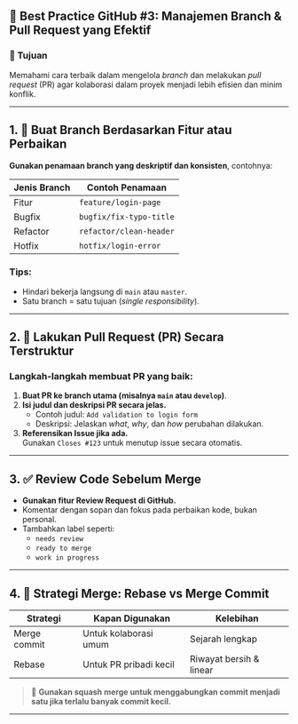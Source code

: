 ## 📘 Best Practice GitHub #3: Manajemen Branch & Pull Request yang Efektif

### 🎯 Tujuan
Memahami cara terbaik dalam mengelola *branch* dan melakukan *pull request* (PR) agar kolaborasi dalam proyek menjadi lebih efisien dan minim konflik.

---

## 1. 🌿 Buat Branch Berdasarkan Fitur atau Perbaikan

**Gunakan penamaan branch yang deskriptif dan konsisten**, contohnya:

| Jenis Branch | Contoh Penamaan         |
|--------------|--------------------------|
| Fitur        | `feature/login-page`     |
| Bugfix       | `bugfix/fix-typo-title`  |
| Refactor     | `refactor/clean-header`  |
| Hotfix       | `hotfix/login-error`     |

### Tips:
- Hindari bekerja langsung di `main` atau `master`.
- Satu branch = satu tujuan (*single responsibility*).

---

## 2. 🔄 Lakukan Pull Request (PR) Secara Terstruktur

### Langkah-langkah membuat PR yang baik:
1. **Buat PR ke branch utama (misalnya `main` atau `develop`)**.
2. **Isi judul dan deskripsi PR secara jelas.**
   - Contoh judul: `Add validation to login form`
   - Deskripsi: Jelaskan _what_, _why_, dan _how_ perubahan dilakukan.
3. **Referensikan Issue jika ada.**  
   Gunakan `Closes #123` untuk menutup issue secara otomatis.

---

## 3. ✅ Review Code Sebelum Merge

- **Gunakan fitur Review Request di GitHub.**
- Komentar dengan sopan dan fokus pada perbaikan kode, bukan personal.
- Tambahkan label seperti:
  - `needs review`
  - `ready to merge`
  - `work in progress`

---

## 4. 🔀 Strategi Merge: Rebase vs Merge Commit

| Strategi     | Kapan Digunakan         | Kelebihan                    |
|--------------|--------------------------|------------------------------|
| Merge commit | Untuk kolaborasi umum    | Sejarah lengkap              |
| Rebase       | Untuk PR pribadi kecil   | Riwayat bersih & linear      |

> 🎯 **Gunakan squash merge untuk menggabungkan commit menjadi satu jika terlalu banyak commit kecil.**

---
